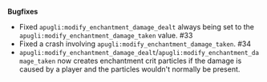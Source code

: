 **Bugfixes**
- Fixed `apugli:modify_enchantment_damage_dealt` always being set to the `apugli:modify_enchantment_damage_taken` value. #33
- Fixed a crash involving `apugli:modify_enchantment_damage_taken`. #34
- `apugli:modify_enchantment_damage_dealt`/`apugli:modify_enchantment_damage_taken` now creates enchantment crit particles if the damage is caused by a player and the particles wouldn't normally be present.